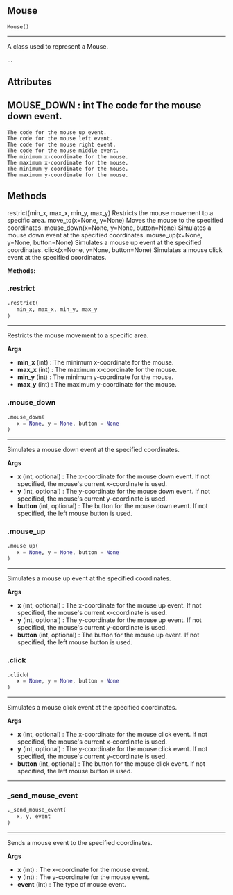 #


## Mouse
```python 
Mouse()
```


---
A class used to represent a Mouse.

...

Attributes
----------
MOUSE_DOWN : int
The code for the mouse down event.
---
    The code for the mouse up event.
    The code for the mouse left event.
    The code for the mouse right event.
    The code for the mouse middle event.
    The minimum x-coordinate for the mouse.
    The maximum x-coordinate for the mouse.
    The minimum y-coordinate for the mouse.
    The maximum y-coordinate for the mouse.

Methods
-------
restrict(min_x, max_x, min_y, max_y)
    Restricts the mouse movement to a specific area.
move_to(x=None, y=None)
    Moves the mouse to the specified coordinates.
mouse_down(x=None, y=None, button=None)
    Simulates a mouse down event at the specified coordinates.
mouse_up(x=None, y=None, button=None)
    Simulates a mouse up event at the specified coordinates.
click(x=None, y=None, button=None)
    Simulates a mouse click event at the specified coordinates.


**Methods:**


### .restrict
```python
.restrict(
   min_x, max_x, min_y, max_y
)
```

---
Restricts the mouse movement to a specific area.


**Args**

* **min_x** (int) : The minimum x-coordinate for the mouse.
* **max_x** (int) : The maximum x-coordinate for the mouse.
* **min_y** (int) : The minimum y-coordinate for the mouse.
* **max_y** (int) : The maximum y-coordinate for the mouse.


### .mouse_down
```python
.mouse_down(
   x = None, y = None, button = None
)
```

---
Simulates a mouse down event at the specified coordinates.


**Args**

* **x** (int, optional) : The x-coordinate for the mouse down event. If not specified, the mouse's current x-coordinate is used.
* **y** (int, optional) : The y-coordinate for the mouse down event. If not specified, the mouse's current y-coordinate is used.
* **button** (int, optional) : The button for the mouse down event. If not specified, the left mouse button is used.


### .mouse_up
```python
.mouse_up(
   x = None, y = None, button = None
)
```

---
Simulates a mouse up event at the specified coordinates.


**Args**

* **x** (int, optional) : The x-coordinate for the mouse up event. If not specified, the mouse's current x-coordinate is used.
* **y** (int, optional) : The y-coordinate for the mouse up event. If not specified, the mouse's current y-coordinate is used.
* **button** (int, optional) : The button for the mouse up event. If not specified, the left mouse button is used.


### .click
```python
.click(
   x = None, y = None, button = None
)
```

---
Simulates a mouse click event at the specified coordinates.


**Args**

* **x** (int, optional) : The x-coordinate for the mouse click event. If not specified, the mouse's current x-coordinate is used.
* **y** (int, optional) : The y-coordinate for the mouse click event. If not specified, the mouse's current y-coordinate is used.
* **button** (int, optional) : The button for the mouse click event. If not specified, the left mouse button is used.


----


### _send_mouse_event
```python
._send_mouse_event(
   x, y, event
)
```

---
Sends a mouse event to the specified coordinates.


**Args**

* **x** (int) : The x-coordinate for the mouse event.
* **y** (int) : The y-coordinate for the mouse event.
* **event** (int) : The type of mouse event.

